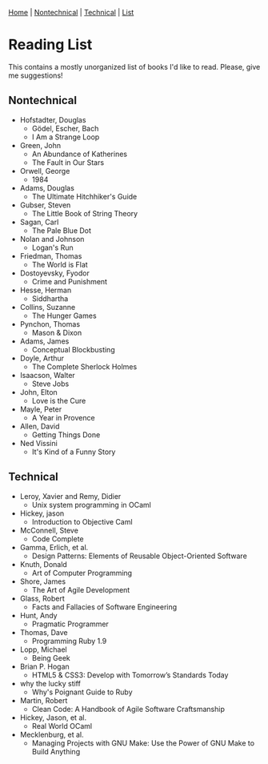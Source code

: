 [Home](https://github.com/bamos/reading-list/blob/master/README.md) | 
[Nontechnical](http://github.com/bamos/reading-list/blob/master/notes-nontechnical.md) | 
[Technical](http://github.com/bamos/reading-list/blob/master/notes-technical.md) | 
[List](http://github.com/bamos/reading-list/blob/master/reading-list.md)

# Reading List

This contains a mostly unorganized list of books I'd like to read.
Please, give me suggestions!

## Nontechnical
+ Hofstadter, Douglas
  + Gödel, Escher, Bach
  + I Am a Strange Loop
+ Green, John
  + An Abundance of Katherines
  + The Fault in Our Stars
+ Orwell, George
  + 1984
+ Adams, Douglas
  + The Ultimate Hitchhiker's Guide
+ Gubser, Steven
  + The Little Book of String Theory
+ Sagan, Carl
  + The Pale Blue Dot
+ Nolan and Johnson
  + Logan's Run
+ Friedman, Thomas
  + The World is Flat
+ Dostoyevsky, Fyodor
  + Crime and Punishment
+ Hesse, Herman
  + Siddhartha
+ Collins, Suzanne
  + The Hunger Games
+ Pynchon, Thomas
  + Mason & Dixon
+ Adams, James
  + Conceptual Blockbusting
+ Doyle, Arthur
  + The Complete Sherlock Holmes
+ Isaacson, Walter
  + Steve Jobs
+ John, Elton
  + Love is the Cure
+ Mayle, Peter
  + A Year in Provence
+ Allen, David
  + Getting Things Done
+ Ned Vissini
  + It's Kind of a Funny Story

## Technical
+ Leroy, Xavier and Remy, Didier
  + Unix system programming in OCaml
+ Hickey, jason
  + Introduction to Objective Caml
+ McConnell, Steve
  + Code Complete
+ Gamma, Erlich, et al.
  + Design Patterns: Elements of Reusable Object-Oriented Software
+ Knuth, Donald
  + Art of Computer Programming
+ Shore, James
  + The Art of Agile Development
+ Glass, Robert
  + Facts and Fallacies of Software Engineering
+ Hunt, Andy
  + Pragmatic Programmer
+ Thomas, Dave
  + Programming Ruby 1.9
+ Lopp, Michael
  + Being Geek
+ Brian P. Hogan
  + HTML5 & CSS3: Develop with Tomorrow’s Standards Today
+ why the lucky stiff
  + Why's Poignant Guide to Ruby
+ Martin, Robert
  + Clean Code: A Handbook of Agile Software Craftsmanship
+ Hickey, Jason, et al.
  + Real World OCaml
+ Mecklenburg, et al.
  + Managing Projects with GNU Make: Use the Power of GNU Make to Build Anything
